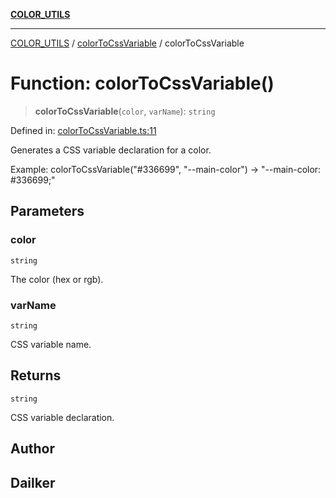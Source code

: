 [**COLOR_UTILS**](../../README.md)

***

[COLOR_UTILS](../../README.md) / [colorToCssVariable](../README.md) / colorToCssVariable

# Function: colorToCssVariable()

> **colorToCssVariable**(`color`, `varName`): `string`

Defined in: [colorToCssVariable.ts:11](https://github.com/dailker/everyutil/blob/e265d7544f4e799da268d038a0a464c889a18367/src/color/colorToCssVariable.ts#L11)

Generates a CSS variable declaration for a color.

Example: colorToCssVariable("#336699", "--main-color") → "--main-color: #336699;"

## Parameters

### color

`string`

The color (hex or rgb).

### varName

`string`

CSS variable name.

## Returns

`string`

CSS variable declaration.

## Author

## Dailker
